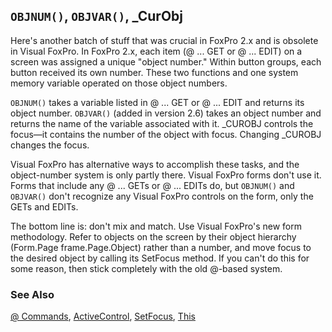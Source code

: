 ## `OBJNUM()`, `OBJVAR()`, _CurObj

Here's another batch of stuff that was crucial in FoxPro 2.x and is obsolete in Visual FoxPro. In FoxPro 2.x, each item (@ ... GET or @ ... EDIT) on a screen was assigned a unique "object number." Within button groups, each button received its own number. These two functions and one system memory variable operated on those object numbers.

`OBJNUM()` takes a variable listed in @ ... GET or @ ... EDIT and returns its object number. `OBJVAR()` (added in version 2.6) takes an object number and returns the name of the variable associated with it. _CUROBJ controls the focus&mdash;it contains the number of the object with focus. Changing _CUROBJ changes the focus.

Visual FoxPro has alternative ways to accomplish these tasks, and the object-number system is only partly there. Visual FoxPro forms don't use it. Forms that include any @ ... GETs or @ ... EDITs do, but `OBJNUM()` and `OBJVAR()` don't recognize any Visual FoxPro controls on the form, only the GETs and EDITs.

The bottom line is: don't mix and match. Use Visual FoxPro's new form methodology. Refer to objects on the screen by their object hierarchy (Form.Page frame.Page.Object) rather than a number, and move focus to the desired object by calling its SetFocus method. If you can't do this for some reason, then stick completely with the old @-based system.

### See Also

[@ Commands](s4g565.md), [ActiveControl](s4g572.md), [SetFocus](s4g396.md), [This](s4g321.md)
